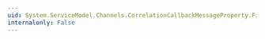 ```yaml
---
uid: System.ServiceModel.Channels.CorrelationCallbackMessageProperty.FinalizeCorrelation(System.ServiceModel.Channels.Message,System.TimeSpan)
internalonly: False
---
```

